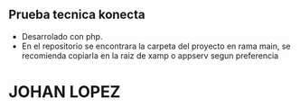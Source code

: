 ## Prueba tecnica konecta

- Desarrolado con php.
- En el repositorio se encontrara la carpeta del proyecto en rama main, se recomienda copiarla en la raiz de xamp o appserv segun preferencia

# JOHAN LOPEZ 
